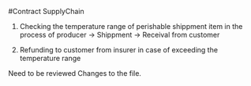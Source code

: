 #Contract SupplyChain


1) Checking the temperature range of perishable shippment item in the process of producer -> Shippment -> Receival from customer 

2) Refunding to customer from insurer in case of exceeding the temperature range

Need to be reviewed 
Changes to the file.
